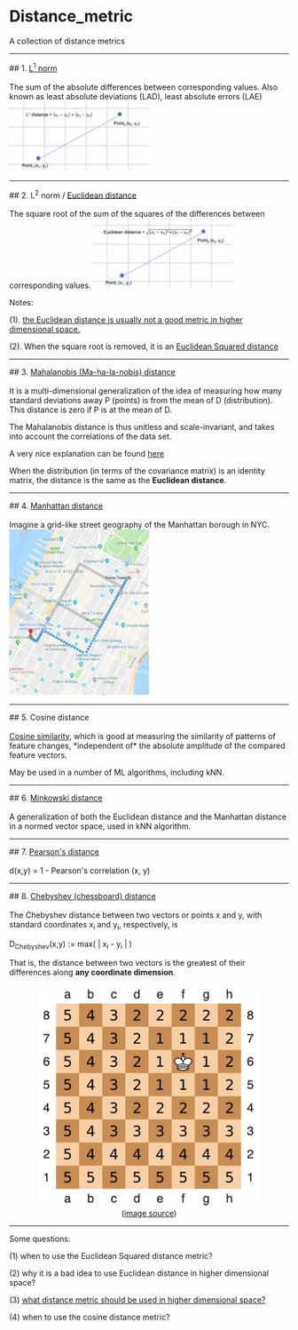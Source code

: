 # Distance_metric
A collection of distance metrics

<hr>
## 1. <a href="https://en.wikipedia.org/wiki/Least_absolute_deviations">L<sup>1</sup> norm</a>
<br/><br/>
The sum of the absolute differences between corresponding values.
Also known as least absolute deviations (LAD), least absolute errors (LAE)

<img src="./images/L1_distance.png" width="50%" />

<hr>
## 2. L<sup>2</sup> norm / <a href="https://en.wikipedia.org/wiki/Euclidean_distance">Euclidean distance</a>
<br/><br/>
The square root of the sum of the squares of the differences between corresponding values.

<img src="./images/Euclidean_distance.png" width="50%" />

Notes:

(1). <a href="https://stats.stackexchange.com/questions/99171/why-is-euclidean-distance-not-a-good-metric-in-high-dimensions">the Euclidean distance is usually not a good metric in higher dimensional space.</a>

(2). When the square root is removed, it is an <a href="http://www.improvedoutcomes.com/docs/WebSiteDocs/Clustering/Clustering_Parameters/Euclidean_and_Euclidean_Squared_Distance_Metrics.htm">Euclidean Squared distance</a>

<hr>
## 3. <a href="https://en.wikipedia.org/wiki/Mahalanobis_distance">Mahalanobis (Ma-ha-la-nobis) distance</a>
<br/><br/>
It is a multi-dimensional generalization of the idea of measuring how many standard deviations away P (points) is from the mean of D (distribution). This distance is zero if P is at the mean of D.

The Mahalanobis distance is thus unitless and scale-invariant, and takes into account the correlations of the data set.

A very nice explanation can be found <a href="https://stats.stackexchange.com/questions/62092/bottom-to-top-explanation-of-the-mahalanobis-distance">here</a><br>

When the distribution (in terms of the covariance matrix) is an identity matrix, the distance is the same as the **Euclidean distance**.

<hr>
## 4. <a href="https://en.wiktionary.org/wiki/Manhattan_distance">Manhattan distance</a>
<br/><br/>
Imagine a grid-like street geography of the Manhattan borough in NYC.

<img src="./images/Manhattan_distance.png" width="50%" />

<hr>
## 5. Cosine distance
<br/><br/>
<a href="https://cmry.github.io/notes/euclidean-v-cosine">Cosine similarity</a>, which is good at measuring the similarity of patterns of feature changes, *independent of* the absolute amplitude of the compared feature vectors.

May be used in a number of ML algorithms, including kNN.

<hr>
## 6. <a href="https://en.wikipedia.org/wiki/Minkowski_distance">Minkowski distance</a>
<br/><br/>
A generalization of both the Euclidean distance and the Manhattan distance in a normed vector space, used in kNN algorithm.

<hr>
## 7. <a href="https://en.wikipedia.org/wiki/Pearson_correlation_coefficient#Pearson's_distance">Pearson's distance</a>
<br/><br/>
d(x,y) = 1 - Pearson's correlation (x, y)

<hr>
## 8. <a href="https://en.wikipedia.org/wiki/Chebyshev_distance">Chebyshev (chessboard) distance</a>
<br/><br/>
The Chebyshev distance between two vectors or points x and y, with standard coordinates x<sub>i</sub> and y<sub>i</sub>, respectively, is

D<sub>Chebyshev</sub>(x,y) := max( | x<sub>i</sub> - y<sub>i</sub> | )

That is, the distance between two vectors is the greatest of their differences along <b>any coordinate dimension</b>.

<p align="center"><img src="./images/chessboard_distance_example.png" width="400px"><br/>(<a href="https://en.wikipedia.org/wiki/Chebyshev_distance">image source</a>)</p>

<hr>

Some questions:

(1) when to use the Euclidean Squared distance metric?

(2) why it is a bad idea to use Euclidean distance in higher dimensional space?

(3) <a href="https://www.researchgate.net/post/What_is_the_best_distance_measure_for_high_dimensional_data">what distance metric should be used in higher dimensional space?</a>

(4) when to use the cosine distance metric?

